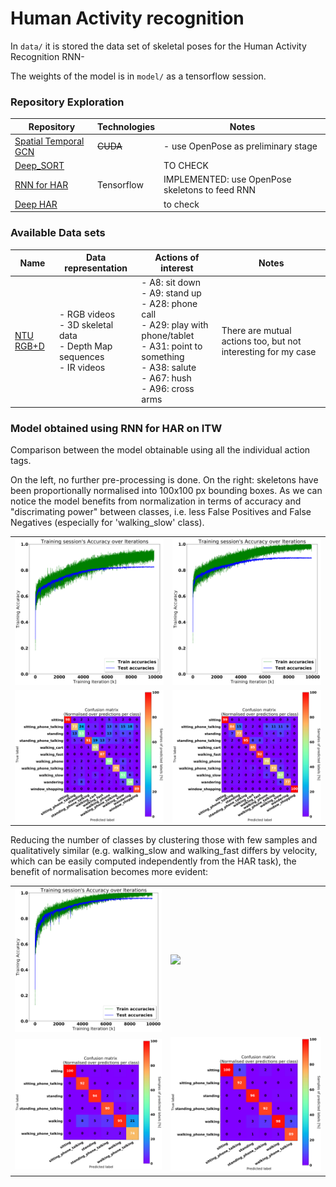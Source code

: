 # Human Activity recognition

In `data/` it is stored the data set of skeletal poses for the Human 
Activity Recognition RNN-

The weights of the model is in `model/` as a tensorflow session.

### Repository Exploration

| Repository | Technologies | Notes |
| --- | --- | --- |
| [Spatial Temporal GCN](https://github.com/yysijie/st-gcn/) | ~~CUDA~~ | - use OpenPose as preliminary stage|
| [Deep_SORT](https://github.com/TianzhongSong/Real-Time-Action-Recognition) | | TO CHECK |
| [RNN for HAR](https://github.com/stuarteiffert/RNN-for-Human-Activity-Recognition-using-2D-Pose-Input/) | Tensorflow | IMPLEMENTED: use OpenPose skeletons to feed RNN|
| [Deep HAR](https://github.com/dluvizon/deephar) |  | to check |


### Available Data sets

| Name | Data representation | Actions of interest | Notes |
| --- | --- | --- | --- |
| [NTU RGB+D](http://rose1.ntu.edu.sg/Datasets/actionRecognition.asp) | - RGB videos<br> - 3D skeletal data<br> - Depth Map sequences<br> - IR videos | - A8: sit down<br> - A9: stand up<br> - A28: phone call<br> - A29: play with phone/tablet<br> - A31: point to something<br> - A38: salute<br> - A67: hush<br> - A96: cross arms<br> | There are mutual actions too, but not interesting for my case |


### Model obtained using RNN for HAR on ITW

Comparison between the model obtainable using all the individual action tags.

On the left, no further pre-processing is done. On the right: skeletons have been proportionally normalised into 100x100 px bounding boxes.
As we can notice the model benefits from normalization in terms of accuracy and "discrimating power" between classes, i.e. less False Positives and False Negatives (especially for 'walking_slow' class).

<div>
  <table>
    <tr>
      <td><img src="../training_sessions/redux_vs_norm/no_redux_no_norm/no_redux_no_norm_acc.png" width=400></td>
      <td><img src="../training_sessions/redux_vs_norm/no_redux_norm/no_redux_norm_acc.png" width=400></td>
    </tr>
    <tr>
    <td><img src="../training_sessions/redux_vs_norm/no_redux_no_norm/no_redux_no_norm_cm_col.png" width=400 align="left"></td>
    <td><img src="../training_sessions/redux_vs_norm/no_redux_norm/no_redux_norm_cm_col.png" width=400 align="right"></td>
    </tr>
  </table>
</div>

Reducing the number of classes by clustering those with few samples and qualitatively similar (e.g. walking_slow and walking_fast differs by velocity, which can be easily computed independently from the HAR task), the benefit of normalisation becomes more evident:


<div>
  <table>
    <tr>
      <td><img src="../training_sessions/redux_vs_norm/redux_no_norm/redux_no_norm_acc.png" width=400></td>
      <td><img src="../training_sessions/redux_vs_norm/redux_norm/redux_norm_acc_acc.png" width=400></td>
    </tr>
    <tr>
      <td><img src="../training_sessions/redux_vs_norm/redux_no_norm/redux_no_norm_cm_col.png" width=400></td>
      <td><img src="../training_sessions/redux_vs_norm/redux_norm/redux_norm_cm_col.png" width=400></td>
    </tr>
  </table>
</div>
